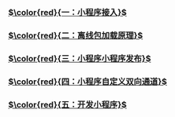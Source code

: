### [$\color{red}{一：小程序接入}$](https://gitee.com/ylyk/technology-share/blob/master/mPaas/tinyApp-develop.md)


### [$\color{red}{二：离线包加载原理}$](https://gitee.com/ylyk/technology-share/blob/master/mPaas/offline-package.md)


### [$\color{red}{三：小程序小程序发布}$](https://gitee.com/ylyk/technology-share/blob/master/mPaas/tinyApp-release.md)


### [$\color{red}{四：小程序自定义双向通道}$](https://gitee.com/ylyk/technology-share/blob/master/mPaas/two-way-channel.md)


### [$\color{red}{五：开发小程序}$](https://gitee.com/ylyk/technology-share/blob/master/mPaas/develop-tiny.md)



